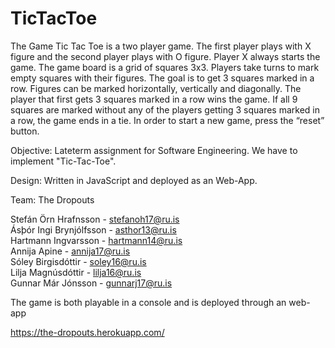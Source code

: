 # TicTacToe

The Game
Tic Tac Toe is a two player game. The first player plays with X figure and the second player plays with O figure. 
Player X always starts the game. The game board is a grid of squares 3x3. 
Players take turns to mark empty squares with their figures. The goal is to get 3 squares marked in a row. 
Figures can be marked horizontally, vertically and diagonally. The player that first gets 3 squares marked in a row wins the game. 
If all 9 squares are marked without any of the players getting 3 squares marked in a row, the game ends in a tie. 
In order to start a new game, press the “reset” button.

Objective: Lateterm assignment for Software Engineering. We have to implement "Tic-Tac-Toe".

Design: Written in JavaScript and deployed as an Web-App.

Team: The Dropouts

Stefán Örn Hrafnsson - stefanoh17@ru.is</br>
Ásþór Ingi Brynjólfsson - asthor13@ru.is</br>
Hartmann Ingvarsson - hartmann14@ru.is</br>
Annija Apine - annija17@ru.is</br>
Sóley Birgisdóttir - soley16@ru.is</br>
Lilja Magnúsdóttir - lilja16@ru.is</br>
Gunnar Már Jónsson - gunnarj17@ru.is</br>

The game is both playable in a console and is deployed through an web-app 

https://the-dropouts.herokuapp.com/

